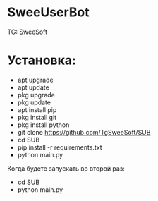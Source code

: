 # SweeUserBot

TG: [SweeSoft](http://t.me/SweeSoft)

# Установка:
* apt upgrade
* apt update
* pkg upgrade
* pkg update
* apt install pip
* pkg install git
* pkg install python
* git clone https://github.com/TgSweeSoft/SUB
* cd SUB
* pip install -r requirements.txt
* python main.py


Когда будете запускать во второй раз:
* cd SUB
* python main.py
